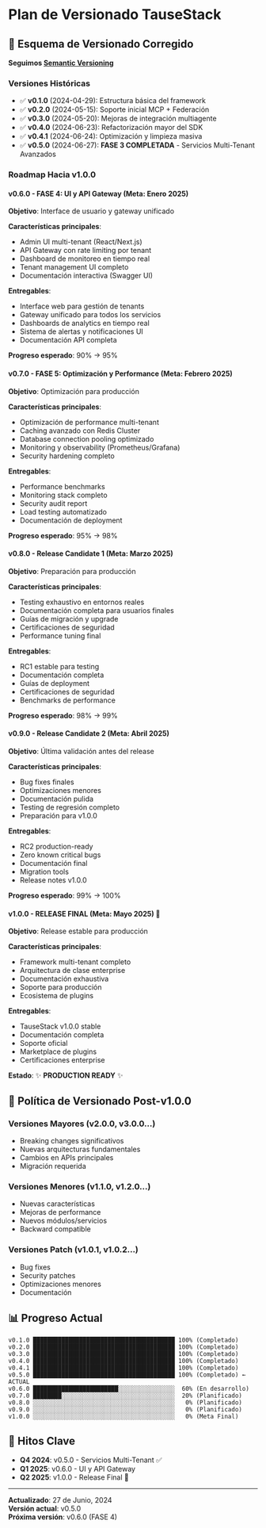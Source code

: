 # Plan de Versionado TauseStack

## 🎯 Esquema de Versionado Corregido

**Seguimos [Semantic Versioning](https://semver.org/spec/v2.0.0.html)**

### Versiones Históricas
- ✅ **v0.1.0** (2024-04-29): Estructura básica del framework
- ✅ **v0.2.0** (2024-05-15): Soporte inicial MCP + Federación
- ✅ **v0.3.0** (2024-05-20): Mejoras de integración multiagente
- ✅ **v0.4.0** (2024-06-23): Refactorización mayor del SDK
- ✅ **v0.4.1** (2024-06-24): Optimización y limpieza masiva
- ✅ **v0.5.0** (2024-06-27): **FASE 3 COMPLETADA** - Servicios Multi-Tenant Avanzados

### Roadmap Hacia v1.0.0

#### v0.6.0 - FASE 4: UI y API Gateway (Meta: Enero 2025)
**Objetivo**: Interface de usuario y gateway unificado

**Características principales**:
- Admin UI multi-tenant (React/Next.js)
- API Gateway con rate limiting por tenant
- Dashboard de monitoreo en tiempo real
- Tenant management UI completo
- Documentación interactiva (Swagger UI)

**Entregables**:
- Interface web para gestión de tenants
- Gateway unificado para todos los servicios
- Dashboards de analytics en tiempo real
- Sistema de alertas y notificaciones UI
- Documentación API completa

**Progreso esperado**: 90% → 95%

#### v0.7.0 - FASE 5: Optimización y Performance (Meta: Febrero 2025)
**Objetivo**: Optimización para producción

**Características principales**:
- Optimización de performance multi-tenant
- Caching avanzado con Redis Cluster
- Database connection pooling optimizado
- Monitoring y observability (Prometheus/Grafana)
- Security hardening completo

**Entregables**:
- Performance benchmarks
- Monitoring stack completo
- Security audit report
- Load testing automatizado
- Documentación de deployment

**Progreso esperado**: 95% → 98%

#### v0.8.0 - Release Candidate 1 (Meta: Marzo 2025)
**Objetivo**: Preparación para producción

**Características principales**:
- Testing exhaustivo en entornos reales
- Documentación completa para usuarios finales
- Guías de migración y upgrade
- Certificaciones de seguridad
- Performance tuning final

**Entregables**:
- RC1 estable para testing
- Documentación completa
- Guías de deployment
- Certificaciones de seguridad
- Benchmarks de performance

**Progreso esperado**: 98% → 99%

#### v0.9.0 - Release Candidate 2 (Meta: Abril 2025)
**Objetivo**: Última validación antes del release

**Características principales**:
- Bug fixes finales
- Optimizaciones menores
- Documentación pulida
- Testing de regresión completo
- Preparación para v1.0.0

**Entregables**:
- RC2 production-ready
- Zero known critical bugs
- Documentación final
- Migration tools
- Release notes v1.0.0

**Progreso esperado**: 99% → 100%

#### v1.0.0 - RELEASE FINAL (Meta: Mayo 2025) 🎉
**Objetivo**: Release estable para producción

**Características principales**:
- Framework multi-tenant completo
- Arquitectura de clase enterprise
- Documentación exhaustiva
- Soporte para producción
- Ecosistema de plugins

**Entregables**:
- TauseStack v1.0.0 stable
- Documentación completa
- Soporte oficial
- Marketplace de plugins
- Certificaciones enterprise

**Estado**: ✨ **PRODUCTION READY** ✨

## 🔄 Política de Versionado Post-v1.0.0

### Versiones Mayores (v2.0.0, v3.0.0...)
- Breaking changes significativos
- Nuevas arquitecturas fundamentales
- Cambios en APIs principales
- Migración requerida

### Versiones Menores (v1.1.0, v1.2.0...)
- Nuevas características
- Mejoras de performance
- Nuevos módulos/servicios
- Backward compatible

### Versiones Patch (v1.0.1, v1.0.2...)
- Bug fixes
- Security patches
- Optimizaciones menores
- Documentación

## 📊 Progreso Actual

```
v0.1.0 ████████████████████████████████████████ 100% (Completado)
v0.2.0 ████████████████████████████████████████ 100% (Completado)
v0.3.0 ████████████████████████████████████████ 100% (Completado)
v0.4.0 ████████████████████████████████████████ 100% (Completado)
v0.4.1 ████████████████████████████████████████ 100% (Completado)
v0.5.0 ████████████████████████████████████████ 100% (Completado) ← ACTUAL
v0.6.0 ████████████████████████░░░░░░░░░░░░░░░░  60% (En desarrollo)
v0.7.0 ████████░░░░░░░░░░░░░░░░░░░░░░░░░░░░░░░░  20% (Planificado)
v0.8.0 ░░░░░░░░░░░░░░░░░░░░░░░░░░░░░░░░░░░░░░░░   0% (Planificado)
v0.9.0 ░░░░░░░░░░░░░░░░░░░░░░░░░░░░░░░░░░░░░░░░   0% (Planificado)
v1.0.0 ░░░░░░░░░░░░░░░░░░░░░░░░░░░░░░░░░░░░░░░░   0% (Meta Final)
```

## 🎯 Hitos Clave

- **Q4 2024**: v0.5.0 - Servicios Multi-Tenant ✅
- **Q1 2025**: v0.6.0 - UI y API Gateway
- **Q2 2025**: v1.0.0 - Release Final 🎉

---

**Actualizado**: 27 de Junio, 2024  
**Versión actual**: v0.5.0  
**Próxima versión**: v0.6.0 (FASE 4) 